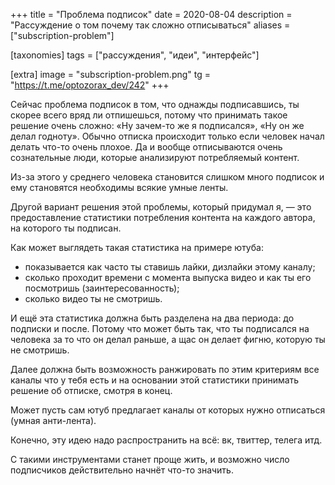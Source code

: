 +++
title = "Проблема подписок"
date = 2020-08-04
description = "Рассуждение о том почему так сложно отписываться"
aliases = ["subscription-problem"]

[taxonomies]
tags = ["рассуждения", "идеи", "интерфейс"]

[extra]
image = "subscription-problem.png"
tg = "https://t.me/optozorax_dev/242"
+++

Сейчас проблема подписок в том, что однажды подписавшись, ты скорее всего вряд ли отпишешься, потому что принимать такое решение очень сложно: «Ну зачем-то же я подписался», «Ну он же делал годноту». Обычно отписка происходит только если человек начал делать что-то очень плохое. Да и вообще отписываются очень сознательные люди, которые анализируют потребляемый контент.

Из-за этого у среднего человека становится слишком много подписок и ему становятся необходимы всякие умные ленты.

Другой вариант решения этой проблемы, который придумал я, — это предоставление статистики потребления контента на каждого автора, на которого ты подписан.

Как может выглядеть такая статистика на примере ютуба: 
* показывается как часто ты ставишь лайки, дизлайки этому каналу; 
* сколько проходит времени с момента выпуска видео и как ты его посмотришь (заинтересованность); 
* сколько видео ты не смотришь.

И ещё эта статистика должна быть разделена на два периода: до подписки и после. Потому что может быть так, что ты подписался на человека за то что он делал раньше, а щас он делает фигню, которую ты не смотришь.

Далее должна быть возможность ранжировать по этим критериям все каналы что у тебя есть и на основании этой статистики принимать решение об отписке, смотря в конец.

Может пусть сам ютуб предлагает каналы от которых нужно отписаться (умная анти-лента).

Конечно, эту идею надо распространить на всё: вк, твиттер, телега итд.

С такими инструментами станет проще жить, и возможно число подписчиков действительно начнёт что-то значить.
